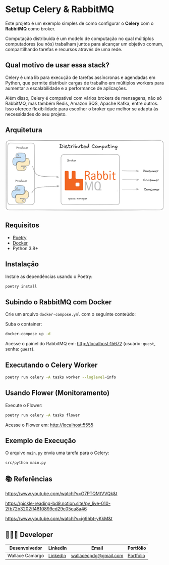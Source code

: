 
# Setup Celery & RabbitMQ

Este projeto é um exemplo simples de como configurar o **Celery** com o **RabbitMQ** como broker.

Computação distribuída é um modelo de computação no qual múltiplos computadores (ou nós) trabalham juntos para alcançar um objetivo comum, compartilhando tarefas e recursos através de uma rede.

## Qual motivo de usar essa stack?
Celery é uma lib para execução de tarefas assíncronas e agendadas em Python, que permite distribuir cargas de trabalho em múltiplos workers para aumentar a escalabilidade e a performance de aplicações.

Além disso, Celery é compatível com vários brokers de mensagens, não só RabbitMQ, mas também Redis, Amazon SQS, Apache Kafka, entre outros. Isso oferece flexibilidade para escolher o broker que melhor se adapta às necessidades do seu projeto.

## Arquitetura
![image](assets/architecture_rabbitmq.png)

## Requisitos

- [Poetry](https://python-poetry.org/docs/)
- [Docker](https://www.youtube.com/watch?v=pRFzDVn40rw&list=PLbPvnlmz6e_L_3Zw_fGtMcMY0eAOZnN-H)
- Python 3.8+

## Instalação

Instale as dependências usando o Poetry:

```bash
poetry install
```

## Subindo o RabbitMQ com Docker

Crie um arquivo `docker-compose.yml` com o seguinte conteúdo:


Suba o container:

```bash
docker-compose up -d
```

Acesse o painel do RabbitMQ em: [http://localhost:15672](http://localhost:15672) (usuário: `guest`, senha: `guest`).

## Executando o Celery Worker

```bash
poetry run celery -A tasks worker --loglevel=info
```

## Usando Flower (Monitoramento)

Execute o Flower:

```bash
poetry run celery -A tasks flower
```

Acesse o Flower em: [http://localhost:5555](http://localhost:5555)

## Exemplo de Execução

O arquivo `main.py` envia uma tarefa para o Celery:

```
src/python main.py
```

## 📚 Referências

https://www.youtube.com/watch?v=G7PTQMtVVQk&t

https://pickle-reading-bd9.notion.site/py_live-010-2fb72b3202ff4810899cd29c05ea8a46

https://www.youtube.com/watch?v=ig9hbt-yKkM&t

## 🧑🏼‍🚀 Developer
| Desenvolvedor      | LinkedIn                                   | Email                        | Portfólio                              |
|--------------------|--------------------------------------------|------------------------------|----------------------------------------|
| Wallace Camargo    | [LinkedIn](https://www.linkedin.com/in/wallace-camargo-35b615171/) | wallacecpdg@gmail.com        | [Portfólio](https://wlcamargo.github.io/)   |
